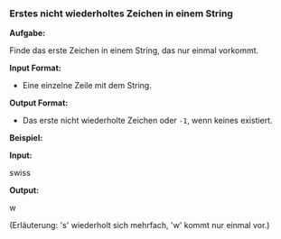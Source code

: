 ### **Erstes nicht wiederholtes Zeichen in einem String**  

**Aufgabe:**  

Finde das erste Zeichen in einem String, das nur einmal vorkommt.

**Input Format:**  

- Eine einzelne Zeile mit dem String.

**Output Format:**  

- Das erste nicht wiederholte Zeichen oder `-1`, wenn keines existiert.

**Beispiel:**  

**Input:**  

swiss  

**Output:**  

w  

(Erläuterung: 's' wiederholt sich mehrfach, 'w' kommt nur einmal vor.)  
